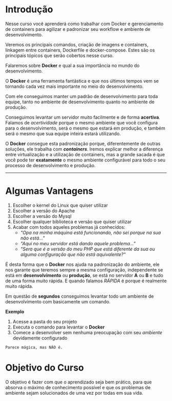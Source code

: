 # Introdução

Nesse curso você aprenderá como trabalhar com Docker e gerenciamento de containers para agilizar e padronizar seu workflow e ambiente de desenvolvimento. 

Veremos os principais comandos, criação de imagens e containers, linkagem entre containers, Dockerfile e docker-compose. Estes são os principais tópicos que serão cobertos nesse curso.

Falaremos sobre **Docker** e qual a sua importância no mundo do desenvolvimento.

O **Docker** é uma ferramenta fantástica e que nos últimos tempos vem se tornando cada vez mais importante no meio do desenvolvimento.

Com ele conseguimos manter um padrão de desenvolvimento para toda equipe, tanto no ambiente de desenvolvimento quanto no ambiente de produção.

Conseguimos levantar um servidor muito facilmente e de forma **acertiva**. Falamos de _acertividade_ porque o mesmo ambiente que você configura para o desenvolvimento, será o mesmo que estará em produção, e também será o mesmo que sua equipe inteira estará utilizando.

O **Docker** consegue esta padronização porque, diferentemente de outras soluções, ele trabalha com **_containers_**. Iremos explicar melhor a diferença entre virtualização e a utilização de containers, mas a grande sacada é que você pode ter **exatamente** o mesmo ambiente configurável para todo o seu processo de desenvolvimento e produção.

***

# Algumas Vantagens

1. Escolher o kernel do Linux que quiser utilizar
2. Escolher a versão do Apache
3. Escolher a versão do Mysql
4. Escolher qualquer biblioteca e versão que quiser utilizar
5. Acabar com todos aqueles problemas já conhecidos:
    * _"Opa na minha máquina está funcionando, não sei porque na sua não está..."_
    * _"Aqui no meu servidor está dando aquele problema..."_
    * _"Sera que é a versão do meu PHP que está diferente da sua ou alguma configuração que não está aquivalente?"_

É desta forma que o **Docker** nos ajuda na padronização do ambiente, ele nos garante que teremos sempre a mesma configuração, independente se está em **desenvolvimento** ou **produção**, se está no servidor **A** ou **B** e tudo de uma forma muito rápida. E quando falamos _RÁPIDA_ é porque é realmente muito rápida.

Em questão de **segundos** conseguimos levantar todo um ambiente de desenvolvimento com basicamente um comando.

**Exemplo**

1. Acesse a pasta do seu projeto
2. Executa o comando para levantar o **Docker**
3. Comece a desenvolver sem nenhuma preocupação com seu _ambiente_ devidamente configurado

```
Parece mágica, mas NÃO é.
```

# Objetivo do Curso

O objetivo é fazer com que o aprendizado seja bem prático, para que absorva o máximo de conhecimento possível e que os problemas de ambiente sejam solucionados de uma vez por todas em sua vida.